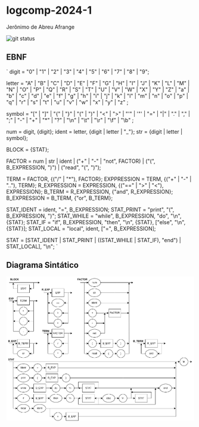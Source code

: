 # logcomp-2024-1

Jerônimo de Abreu Afrange

![git status](http://3.129.230.99/svg/jeronimo-a/logcomp-2024-1)

## EBNF
`
digit = "0" | "1" | "2" | "3" | "4" | "5" | "6" | "7" | "8" | "9";

letter = "A" | "B" | "C" | "D" | "E" | "F" | "G"
       | "H" | "I" | "J" | "K" | "L" | "M" | "N"
       | "O" | "P" | "Q" | "R" | "S" | "T" | "U"
       | "V" | "W" | "X" | "Y" | "Z" | "a" | "b"
       | "c" | "d" | "e" | "f" | "g" | "h" | "i"
       | "j" | "k" | "l" | "m" | "n" | "o" | "p"
       | "q" | "r" | "s" | "t" | "u" | "v" | "w"
       | "x" | "y" | "z" ;

symbol = "[" | "]" | "{" | "}" | "(" | ")" | "<" | ">"
       | "'" | '"' | "=" | "|" | "." | "," | ";" | "-" 
       | "+" | "*" | "?" | "\n" | "\t" | "\r" | "\f" | "\b" ;

num   = digit, {digit};
ident = letter, {digit | letter | "_"};
str   = {digit | letter | symbol};

BLOCK = {STAT};

FACTOR = num | str | ident | ("+" | "-" | "not", FACTOR) | ("(", B_EXPRESSION, ")") | ("read", "(", ")");

TERM         = FACTOR, {("/" | "*"), FACTOR};
EXPPRESSION  = TERM, {("+" | "-" | ".."), TERM};
R_EXPRESSION = EXPRESSION, {("==" | ">" | "<"), EXPRESSION};
B_TERM       = R_EXPRESSION, {"and", R_EXPRESSION};
B_EXPRESSION = B_TERM, {"or", B_TERM};

STAT_IDENT    = ident, "=", B_EXPRESSION;
STAT_PRINT    = "print", "(", B_EXPRESSION, ")";
STAT_WHILE    = "while", B_EXPRESSION, "do", "\n", {STAT};
STAT_IF       = "if", B_EXPRESSION, "then", "\n", {STAT}, ["else", "\n", {STAT}];
STAT_LOCAL    = "local", ident, ["=", B_EXPRESSION];

STAT = [STAT_IDENT | STAT_PRINT | ((STAT_WHILE | STAT_IF), "end") | STAT_LOCAL], "\n";
`

## Diagrama Sintático
![image](diagrama_sintatico.png)
